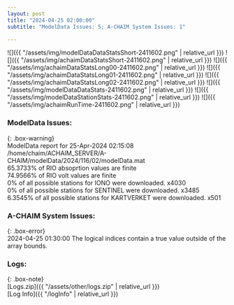 ```yaml
---
layout: post
title: "2024-04-25 02:00:00"
subtitle: "ModelData Issues: 5; A-CHAIM System Issues: 1"

---
```


![]({{ "/assets/img/modelDataDataStatsShort-2411602.png" | relative_url }})
![]({{ "/assets/img/achaimDataStatsShort-2411602.png" | relative_url }})
![]({{ "/assets/img/achaimDataStatsLong00-2411602.png" | relative_url }})
![]({{ "/assets/img/achaimDataStatsLong01-2411602.png" | relative_url }})
![]({{ "/assets/img/achaimDataStatsLong02-2411602.png" | relative_url }})
![]({{ "/assets/img/modelDataDataStats-2411602.png" | relative_url }})
![]({{ "/assets/img/modelDataStationStats-2411602.png" | relative_url }})
![]({{ "/assets/img/achaimRunTime-2411602.png" | relative_url }})


### ModelData Issues:  
  
{: .box-warning}  
 ModelData report for 25-Apr-2024 02:15:08   
 /home/chaim/ACHAIM_SERVER/A-CHAIM/modelData/2024/116/02/modelData.mat   
 65.3733% of RIO absoprtion values are finite   
 74.9566% of RIO volt values are finite   
 0% of all possible stations for IONO were downloaded. x4030   
 0% of all possible stations for SENTINEL were downloaded. x3485   
 6.3545% of all possible stations for KARTVERKET were downloaded. x501   
  
### A-CHAIM System Issues:  
  
{: .box-error}  
2024-04-25 01:30:00 The logical indices contain a true value outside of the array bounds.  

### Logs:  
  
{: .box-note}  
[Logs.zip]({{ "/assets/other/logs.zip" | relative_url }})  
[Log Info]({{ "/logInfo" | relative_url }})  
